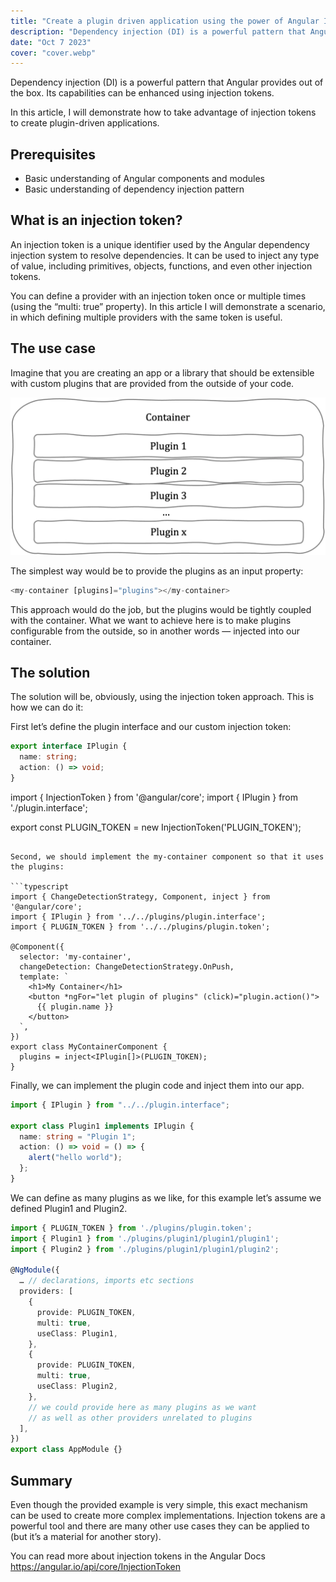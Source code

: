 ```yaml
---
title: "Create a plugin driven application using the power of Angular Injection Tokens"
description: "Dependency injection (DI) is a powerful pattern that Angular provides out of the box. Its capabilities can be enhanced using injection tokens..."
date: "Oct 7 2023"
cover: "cover.webp"
---
```


Dependency injection (DI) is a powerful pattern that Angular provides out of the box. Its capabilities can be enhanced using injection tokens.

In this article, I will demonstrate how to take advantage of injection tokens to create plugin-driven applications.

## Prerequisites

- Basic understanding of Angular components and modules
- Basic understanding of dependency injection pattern

## What is an injection token?

An injection token is a unique identifier used by the Angular dependency injection system to resolve dependencies. It can be used to inject any type of value, including primitives, objects, functions, and even other injection tokens.

You can define a provider with an injection token once or multiple times (using the “multi: true” property). In this article I will demonstrate a scenario, in which defining multiple providers with the same token is useful.

## The use case

Imagine that you are creating an app or a library that should be extensible with custom plugins that are provided from the outside of your code.

![Structure visualization](vis.webp)

The simplest way would be to provide the plugins as an input property:

```typescript
<my-container [plugins]="plugins"></my-container>
```

This approach would do the job, but the plugins would be tightly coupled with the container. What we want to achieve here is to make plugins configurable from the outside, so in another words — injected into our container.

## The solution

The solution will be, obviously, using the injection token approach. This is how we can do it:

First let’s define the plugin interface and our custom injection token:

```typescript
export interface IPlugin {
  name: string;
  action: () => void;
}
```

import { InjectionToken } from '@angular/core';
import { IPlugin } from './plugin.interface';

export const PLUGIN_TOKEN = new InjectionToken<IPlugin>('PLUGIN_TOKEN');

````

Second, we should implement the my-container component so that it uses the plugins:

```typescript
import { ChangeDetectionStrategy, Component, inject } from '@angular/core';
import { IPlugin } from '../../plugins/plugin.interface';
import { PLUGIN_TOKEN } from '../../plugins/plugin.token';

@Component({
  selector: 'my-container',
  changeDetection: ChangeDetectionStrategy.OnPush,
  template: `
    <h1>My Container</h1>
    <button *ngFor="let plugin of plugins" (click)="plugin.action()">
      {{ plugin.name }}
    </button>
  `,
})
export class MyContainerComponent {
  plugins = inject<IPlugin[]>(PLUGIN_TOKEN);
}
````

Finally, we can implement the plugin code and inject them into our app.

```typescript
import { IPlugin } from "../../plugin.interface";

export class Plugin1 implements IPlugin {
  name: string = "Plugin 1";
  action: () => void = () => {
    alert("hello world");
  };
}
```

We can define as many plugins as we like, for this example let’s assume we defined Plugin1 and Plugin2.

```typescript
import { PLUGIN_TOKEN } from './plugins/plugin.token';
import { Plugin1 } from './plugins/plugin1/plugin1/plugin1';
import { Plugin2 } from './plugins/plugin1/plugin1/plugin2';

@NgModule({
  … // declarations, imports etc sections
  providers: [
    {
      provide: PLUGIN_TOKEN,
      multi: true,
      useClass: Plugin1,
    },
    {
      provide: PLUGIN_TOKEN,
      multi: true,
      useClass: Plugin2,
    },
    // we could provide here as many plugins as we want
    // as well as other providers unrelated to plugins
  ],
})
export class AppModule {}
```

## Summary

Even though the provided example is very simple, this exact mechanism can be used to create more complex implementations. Injection tokens are a powerful tool and there are many other use cases they can be applied to (but it’s a material for another story).

You can read more about injection tokens in the Angular Docs <https://angular.io/api/core/InjectionToken>
